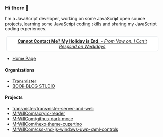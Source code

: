 ### Hi there 👋

I'm a JavaScript developer, working on some JavaScript open source projects, learning some JavaScript coding skills and sharing my JavaScript coding experiences.

<div style="text-align: center; margin: 16px 4px"><a href="https://mrwillcom.now.sh/2020/09/01/From-Now-on-I-Won-t-Respond-on-Weekdays/" style="background-color: #fff;border: 1px solid #e1e4e8;border-radius: 6px;padding: 6px 12px;display: inline-block;"><strong>Cannot Contact Me? My Holiday is End.</strong> - <i>From Now on, I Can't Respond on Weekdays</i></a></div>

- [Home Page](https://mrwillcom.now.sh/)

#### Organizations

- [Transmister](https://github.com/transmister)
- [BOOK-BLOG STUDIO](https://github.com/BOOK-BLOG)

#### Projects

- [transmister/transmister-server-and-web](https://github.com/transmister/transmister-server-and-web)
- [MrWillCom/acrylic-reader](https://github.com/MrWillCom/acrylic-reader)
- [MrWillCom/github-dark-mode](https://github.com/MrWillCom/github-dark-mode)
- [MrWillCom/hexo-theme-cupertino](https://github.com/MrWillCom/hexo-theme-cupertino)
- [MrWillCom/css-and-js-windows-uwp-xaml-controls](https://github.com/MrWillCom/css-and-js-windows-uwp-xaml-controls)

<!--
**MrWillCom/MrWillCom** is a ✨ _special_ ✨ repository because its `README.md` (this file) appears on your GitHub profile.

Here are some ideas to get you started:

- 🔭 I’m currently working on ...
- 🌱 I’m currently learning ...
- 👯 I’m looking to collaborate on ...
- 🤔 I’m looking for help with ...
- 💬 Ask me about ...
- 📫 How to reach me: ...
- 😄 Pronouns: ...
- ⚡ Fun fact: ...
-->

